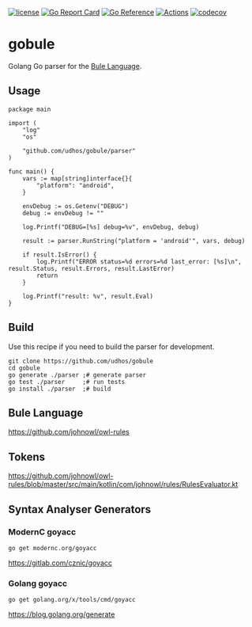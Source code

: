 [![license](http://img.shields.io/badge/license-MIT-blue.svg)](https://github.com/udhos/gobule/blob/main/LICENSE)
[![Go Report Card](https://goreportcard.com/badge/github.com/udhos/gobule)](https://goreportcard.com/report/github.com/udhos/gobule)
[![Go Reference](https://pkg.go.dev/badge/github.com/udhos/gobule.svg)](https://pkg.go.dev/github.com/udhos/gobule)
[![Actions](https://github.com/udhos/gobule/actions/workflows/cover.yml/badge.svg)](https://github.com/udhos/gobule/actions/workflows/cover.yml)
[![codecov](https://codecov.io/gh/udhos/gobule/branch/main/graph/badge.svg?token=I20LOO4AFI)](https://codecov.io/gh/udhos/gobule)

# gobule

Golang Go parser for the [Bule Language](https://github.com/johnowl/owl-rules).

## Usage

```
package main

import (
	"log"
	"os"

	"github.com/udhos/gobule/parser"
)

func main() {
	vars := map[string]interface{}{
		"platform": "android",
	}

	envDebug := os.Getenv("DEBUG")
	debug := envDebug != ""

	log.Printf("DEBUG=[%s] debug=%v", envDebug, debug)

	result := parser.RunString("platform = 'android'", vars, debug)

	if result.IsError() {
		log.Printf("ERROR status=%d errors=%d last_error: [%s]\n", result.Status, result.Errors, result.LastError)
		return
	}

	log.Printf("result: %v", result.Eval)
}
```

## Build

Use this recipe if you need to build the parser for development.

```
git clone https://github.com/udhos/gobule
cd gobule
go generate ./parser ;# generate parser
go test ./parser     ;# run tests
go install ./parser  ;# build
```

## Bule Language

https://github.com/johnowl/owl-rules

## Tokens

https://github.com/johnowl/owl-rules/blob/master/src/main/kotlin/com/johnowl/rules/RulesEvaluator.kt

## Syntax Analyser Generators

### ModernC goyacc

    go get modernc.org/goyacc

https://gitlab.com/cznic/goyacc

### Golang goyacc

    go get golang.org/x/tools/cmd/goyacc

https://blog.golang.org/generate

